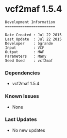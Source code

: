 # vcf2maf 1.5.4

```
Development Information
=======================

Date Created : Jul 22 2015
Last Update  : Jul 22 2015
Developer    : bgrande
Input        : VCF
Output       : MAF
Parameters   : Many
Seed Used    : vcf2maf
```

### Dependencies

- vcf2maf 1.5.4

### Known Issues

- None

### Last Updates

- No new updates
